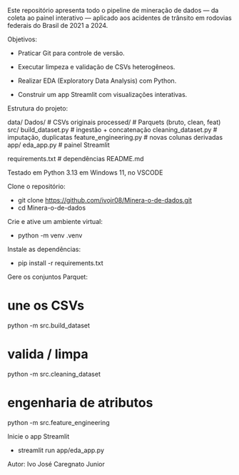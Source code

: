 Este repositório apresenta todo o pipeline de mineração de dados — da coleta ao painel interativo — aplicado aos acidentes de trânsito em rodovias federais do Brasil de 2021 a 2024.

Objetivos:

- Praticar Git para controle de versão.

- Executar limpeza e validação de CSVs heterogêneos.

- Realizar EDA (Exploratory Data Analysis) com Python.

- Construir um app Streamlit com visualizações interativas.

Estrutura do projeto:

data/
    Dados/ # CSVs originais
    processed/ # Parquets (bruto, clean, feat)
src/
    build_dataset.py # ingestão + concatenação
    cleaning_dataset.py # imputação, duplicatas
    feature_engineering.py # novas colunas derivadas
app/
    eda_app.py # painel Streamlit

requirements.txt # dependências
README.md

Testado em Python 3.13 em Windows 11, no VSCODE

Clone o repositório:
 - git clone https://github.com/ivojr08/Minera-o-de-dados.git
 - cd Minera-o-de-dados

Crie e ative um ambiente virtual:
 - python -m venv .venv

Instale as dependências:

 - pip install -r requirements.txt

Gere os conjuntos Parquet:

# une os CSVs
python -m src.build_dataset
# valida / limpa
python -m src.cleaning_dataset
# engenharia de atributos
python -m src.feature_engineering

Inicie o app Streamlit

 - streamlit run app/eda_app.py

Autor:
Ivo José Caregnato Junior